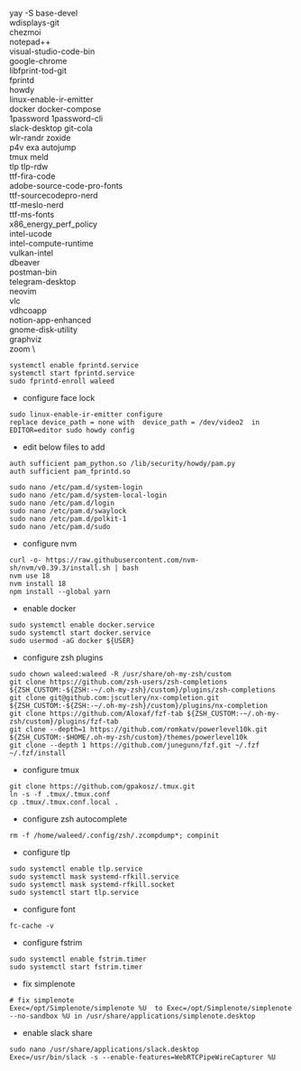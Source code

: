 yay -S base-devel           \
    wdisplays-git           \
    chezmoi                 \
    notepad++               \
    visual-studio-code-bin  \
    google-chrome           \
    libfprint-tod-git       \
    fprintd                 \
    howdy                   \
    linux-enable-ir-emitter \
    docker docker-compose   \
    1password 1password-cli \
    slack-desktop git-cola  \
    wlr-randr zoxide        \
    p4v exa autojump        \
    tmux meld               \
    tlp tlp-rdw             \
    ttf-fira-code           \
    adobe-source-code-pro-fonts \
    ttf-sourcecodepro-nerd  \
    ttf-meslo-nerd          \
    ttf-ms-fonts            \
    x86_energy_perf_policy  \
    intel-ucode             \
    intel-compute-runtime   \
    vulkan-intel            \
    dbeaver                 \
    postman-bin             \
    telegram-desktop        \
    neovim                  \
    vlc                     \
    vdhcoapp                \
    notion-app-enhanced     \
    gnome-disk-utility      \
    graphviz                \
    zoom                    \
```
systemctl enable fprintd.service
systemctl start fprintd.service
sudo fprintd-enroll waleed
```

* configure face lock
```
sudo linux-enable-ir-emitter configure
replace device_path = none with  device_path = /dev/video2  in EDITOR=editor sudo howdy config
```

* edit below files to add 
```
auth sufficient pam_python.so /lib/security/howdy/pam.py
auth sufficient pam_fprintd.so
```
```
sudo nano /etc/pam.d/system-login
sudo nano /etc/pam.d/system-local-login
sudo nano /etc/pam.d/login
sudo nano /etc/pam.d/swaylock
sudo nano /etc/pam.d/polkit-1 
sudo nano /etc/pam.d/sudo
```


* configure nvm
```
curl -o- https://raw.githubusercontent.com/nvm-sh/nvm/v0.39.3/install.sh | bash
nvm use 18
nvm install 18
npm install --global yarn 
```

* enable docker
```
sudo systemctl enable docker.service
sudo systemctl start docker.service
sudo usermod -aG docker ${USER}
```

* configure zsh plugins
```
sudo chown waleed:waleed -R /usr/share/oh-my-zsh/custom
git clone https://github.com/zsh-users/zsh-completions ${ZSH_CUSTOM:-${ZSH:-~/.oh-my-zsh}/custom}/plugins/zsh-completions
git clone git@github.com:jscutlery/nx-completion.git ${ZSH_CUSTOM:-${ZSH:-~/.oh-my-zsh}/custom}/plugins/nx-completion
git clone https://github.com/Aloxaf/fzf-tab ${ZSH_CUSTOM:-~/.oh-my-zsh/custom}/plugins/fzf-tab
git clone --depth=1 https://github.com/romkatv/powerlevel10k.git ${ZSH_CUSTOM:-$HOME/.oh-my-zsh/custom}/themes/powerlevel10k
git clone --depth 1 https://github.com/junegunn/fzf.git ~/.fzf
~/.fzf/install
```

* configure tmux
```
git clone https://github.com/gpakosz/.tmux.git
ln -s -f .tmux/.tmux.conf
cp .tmux/.tmux.conf.local .
```

* configure zsh autocomplete
```
rm -f /home/waleed/.config/zsh/.zcompdump*; compinit
```

* configure tlp
```
sudo systemctl enable tlp.service
sudo systemctl mask systemd-rfkill.service
sudo systemctl mask systemd-rfkill.socket
sudo systemctl start tlp.service
```

* configure font
```
fc-cache -v
```


* configure fstrim
```
sudo systemctl enable fstrim.timer
sudo systemctl start fstrim.timer
```

* fix simplenote
```
# fix simplenote
Exec=/opt/Simplenote/simplenote %U  to Exec=/opt/Simplenote/simplenote --no-sandbox %U in /usr/share/applications/simplenote.desktop
```

* enable slack share
```
sudo nano /usr/share/applications/slack.desktop
Exec=/usr/bin/slack -s --enable-features=WebRTCPipeWireCapturer %U
```